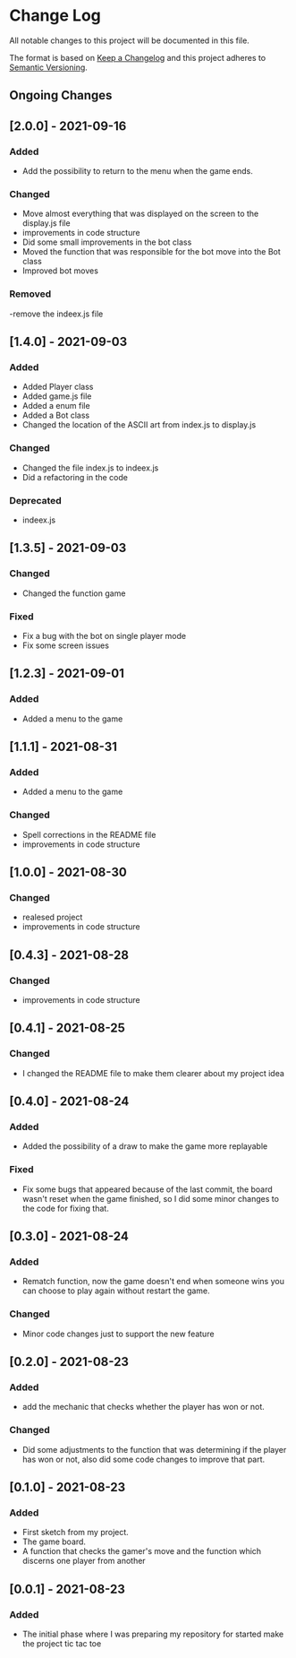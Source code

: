 # Change Log
All notable changes to this project will be documented in this file.

The format is based on [Keep a Changelog](https://keepachangelog.com/)
and this project adheres to [Semantic Versioning](https://semver.org/).

## Ongoing Changes
## [2.0.0] - 2021-09-16
### Added
- Add the possibility to return to the menu when the game ends.  

### Changed
- Move almost everything that was displayed on the screen to the display.js file
- improvements in code structure
- Did some small improvements in the bot class
- Moved the function that was responsible for the bot move into the Bot class
- Improved bot moves

### Removed
-remove the indeex.js file
## [1.4.0] - 2021-09-03
### Added
- Added Player class
- Added game.js file
- Added a enum file
- Added a Bot class
- Changed the location of the ASCII art from index.js to display.js


### Changed
- Changed the file index.js to indeex.js
- Did a refactoring in the code

### Deprecated
- indeex.js

## [1.3.5] - 2021-09-03

### Changed
- Changed the function game
### Fixed
- Fix a bug with the bot on single player mode
- Fix some screen issues
## [1.2.3] - 2021-09-01
### Added
- Added a menu to the game
## [1.1.1] - 2021-08-31
### Added
- Added a menu to the game
### Changed
- Spell corrections in the README file
- improvements in code structure

## [1.0.0] - 2021-08-30
### Changed
- realesed project
- improvements in code structure

## [0.4.3] - 2021-08-28
### Changed
- improvements in code structure

## [0.4.1] - 2021-08-25
### Changed
- I changed the README file to make them clearer about my project idea

## [0.4.0] - 2021-08-24
### Added
- Added the possibility of a draw to make the game more replayable

### Fixed
- Fix some bugs that appeared because of the last commit, the board wasn't reset when the game finished, so I did some minor changes to the code for fixing that.

## [0.3.0] - 2021-08-24
### Added
- Rematch function, now the game doesn't end when someone wins you can choose to play again without restart the game.

### Changed
- Minor code changes just to support the new feature

## [0.2.0] - 2021-08-23
### Added
- add the mechanic that checks whether the player has won or not.

### Changed
- Did some adjustments to the function that was determining if the player has won or not, also did some code changes to improve that part.

## [0.1.0] - 2021-08-23
### Added
- First sketch from my project.
- The game board. 
- A function that checks the gamer's move and the function which discerns one player from another

## [0.0.1] - 2021-08-23
### Added
- The initial phase where I was preparing my repository for started make the project tic tac toe
